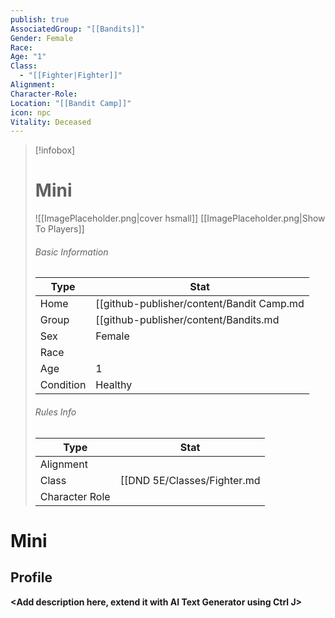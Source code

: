 ```yaml
---
publish: true
AssociatedGroup: "[[Bandits]]"
Gender: Female
Race: 
Age: "1"
Class:
  - "[[Fighter|Fighter]]"
Alignment: 
Character-Role: 
Location: "[[Bandit Camp]]"
icon: npc
Vitality: Deceased
---
```




> [!infobox]
> # Mini
> ![[ImagePlaceholder.png|cover hsmall]]
> [[ImagePlaceholder.png|Show To Players]]
> ###### Basic Information
> Type |  Stat |
> ---|---|
> Home | [[github-publisher/content/Bandit Camp.md|Bandit Camp]] |
> Group | [[github-publisher/content/Bandits.md|Bandits]] |
> Sex | Female |
> Race |  |
> Age | 1 |
> Condition | Healthy |
> ###### Rules Info
> Type |  Stat |
> ---|---|
> Alignment |  |
> Class | [[DND 5E/Classes/Fighter.md|Fighter]] |
> Character Role |  |

# Mini
## Profile

**<Add description here, extend it with AI Text Generator using Ctrl J>**

